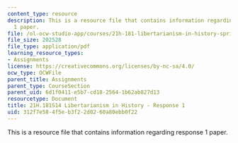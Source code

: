 ```yaml
---
content_type: resource
description: This is a resource file that contains information regarding response
  1 paper.
file: /ol-ocw-studio-app/courses/21h-181-libertarianism-in-history-spring-2014/312f7e584f5eb3f22d0260a80ebb0f22_MIT21H_181S14_Response1.pdf
file_size: 202528
file_type: application/pdf
learning_resource_types:
- Assignments
license: https://creativecommons.org/licenses/by-nc-sa/4.0/
ocw_type: OCWFile
parent_title: Assignments
parent_type: CourseSection
parent_uid: 6d1f0411-e5b7-cd18-2564-1b62ab827d13
resourcetype: Document
title: 21H.181S14 Libertarianism in History - Response 1
uid: 312f7e58-4f5e-b3f2-2d02-60a80ebb0f22
---
```

This is a resource file that contains information regarding response 1 paper.